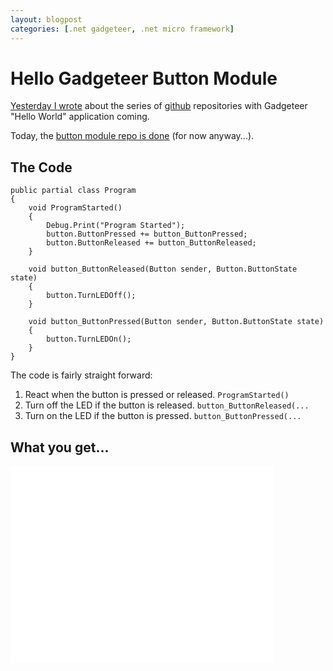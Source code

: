 ```yaml
---
layout: blogpost
categories: [.net gadgeteer, .net micro framework]
---
```

# Hello Gadgeteer Button Module

[Yesterday I wrote][1] about the series of [github][2] repositories with Gadgeteer "Hello World" application coming.

Today, the [button module repo is done][3] (for now anyway...).

## The Code

    public partial class Program
    {
        void ProgramStarted()
        {
            Debug.Print("Program Started");
            button.ButtonPressed += button_ButtonPressed;
            button.ButtonReleased += button_ButtonReleased;
        }
    
        void button_ButtonReleased(Button sender, Button.ButtonState state)
        {
            button.TurnLEDOff();
        }
    
        void button_ButtonPressed(Button sender, Button.ButtonState state)
        {
            button.TurnLEDOn();
        }
    }
    

The code is fairly straight forward:

1.  React when the button is pressed or released. `ProgramStarted()`
2.  Turn off the LED if the button is released. `button_ButtonReleased(...`
3.  Turn on the LED if the button is pressed. `button_ButtonPressed(...`

## What you get...

<iframe width="420" height="315" src="//www.youtube.com/embed/Zw9b0Mj0qXM" frameborder="0" allowfullscreen></iframe>

 [1]: http://steen.hulthin.dk/blog/hello-net-gadgeteer
 [2]: http://github.com
 [3]: https://github.com/steenhulthin/HelloButtonModule#hellobuttonmodule